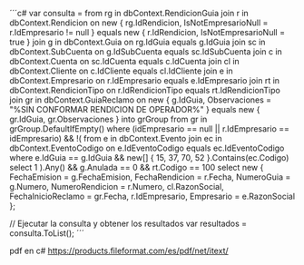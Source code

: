 
´´´c#
var consulta =
    from rg in dbContext.RendicionGuia
    join r in dbContext.Rendicion on new { rg.IdRendicion, IsNotEmpresarioNull = r.IdEmpresario != null } equals new { r.IdRendicion, IsNotEmpresarioNull = true }
    join g in dbContext.Guia on rg.IdGuia equals g.IdGuia
    join sc in dbContext.SubCuenta on g.IdSubCuenta equals sc.IdSubCuenta
    join c in dbContext.Cuenta on sc.IdCuenta equals c.IdCuenta
    join cl in dbContext.Cliente on c.IdCliente equals cl.IdCliente
    join e in dbContext.Empresario on r.IdEmpresario equals e.IdEmpresario
    join rt in dbContext.RendicionTipo on r.IdRendicionTipo equals rt.IdRendicionTipo
    join gr in dbContext.GuiaReclamo on new { g.IdGuia, Observaciones = "%SIN CONFORMAR RENDICION DE OPERADOR%" } equals new { gr.IdGuia, gr.Observaciones }
        into grGroup
        from gr in grGroup.DefaultIfEmpty()
    where (idEmpresario == null || r.IdEmpresario == idEmpresario)
        && !(
            from e in dbContext.Evento
            join ec in dbContext.EventoCodigo on e.IdEventoCodigo equals ec.IdEventoCodigo
            where e.IdGuia == g.IdGuia && new[] { 15, 37, 70, 52 }.Contains(ec.Codigo)
            select 1
        ).Any()
        && g.Anulada == 0
        && rt.Codigo == 100
    select new
    {
        FechaEmision = g.FechaEmision,
        FechaRendicion = r.Fecha,
        NumeroGuia = g.Numero,
        NumeroRendicion = r.Numero,
        cl.RazonSocial,
        FechaInicioReclamo = gr.Fecha,
        r.IdEmpresario,
        Empresario = e.RazonSocial
    };

// Ejecutar la consulta y obtener los resultados
var resultados = consulta.ToList();
´´´









pdf en c#
https://products.fileformat.com/es/pdf/net/itext/
